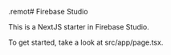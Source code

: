 .remot# Firebase Studio

This is a NextJS starter in Firebase Studio.

To get started, take a look at src/app/page.tsx.
